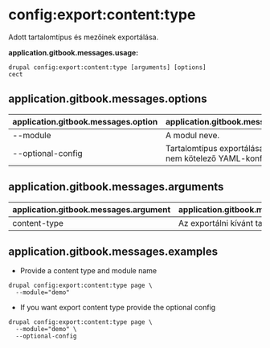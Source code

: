 # config:export:content:type
Adott tartalomtípus és mezőinek exportálása.

**application.gitbook.messages.usage:**
```
drupal config:export:content:type [arguments] [options]
cect
```

## application.gitbook.messages.options
application.gitbook.messages.option | application.gitbook.messages.details
-------|-------------
--module | A modul neve.
--optional-config | Tartalomtípus exportálása a modulba nem kötelező YAML-konfigurációként

## application.gitbook.messages.arguments
application.gitbook.messages.argument | application.gitbook.messages.details
---------|-------------
content-type | Az exportálni kívánt tartalomtípus

## application.gitbook.messages.examples
* Provide a content type  and module name
```
drupal config:export:content:type page \
  --module="demo"
```
* If you want export content type provide the optional config
```
drupal config:export:content:type page \
  --module="demo" \
  --optional-config
```
